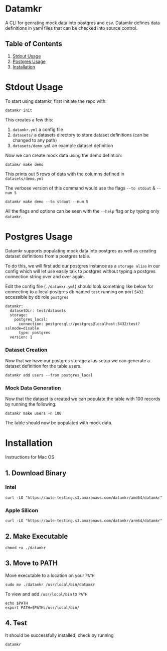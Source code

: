 # Datamkr
A CLI for genrating mock data into postgres and csv.
Datamkr defines data definitions in yaml files that can be checked into source control.

## Table of Contents
1. [Stdout Usage](#stdout-usage)
2. [Postgres Usage](#postgres-usage)
3. [Installation](#installation)

# Stdout Usage
To start using datamkr, first initiate the repo with:
```
datamkr init
```
This creates a few this:

1. `datamkr.yml` a config file
2. `datasets/` a datasets directory to store dataset definitions (can be changed to any path)
3. `datasets/demo.yml` an example dataset definition

Now we can create mock data using the demo defintion:
```
datamkr make demo
```
This prints out 5 rows of data with the columns defined in `datasets/demo.yml`

The verbose version of this command would use the flags `--to stdout` & `--num 5`
```
datamkr make demo --to stdout --num 5
```

All the flags and options can be seen with the `--help` flag or by typing only `datamkr`.

# Postgres Usage
Datamkr supports populating mock data into postgres as well as creating dataset definitions from a postgres table.

To do this, we will first add our postgres instance as a `storage alias` in our config which will let use easily talk to postgres without typing a postgres connection string over and over again.

Edit the config file (`./datamkr.yml`) should look something like below for connecting to a local postgres db named `test` running on port `5432` accessible by db role `postgres`
```
datamkr:
  datasetDir: test/datasets
  storage:
    postgres_local:
      connection: postgresql://postgres@localhost:5432/test?sslmode=disable
      type: postgres
  version: 1
```

### Dataset Creation
Now that we have our postgres storage alias setup we can generate a dataset definition for the table users.
```
datamkr add users --from postgres_local
```

### Mock Data Generation
Now that the dataset is created we can populate the table with 100 records by running the following:
```
datamkr make users -n 100
```

The table should now be populated with mock data.

# Installation
Instructions for Mac OS
## 1. Download Binary

### Intel
```
curl -LO "https://awle-testing.s3.amazonaws.com/datamkr/amd64/datamkr"
```

### Apple Silicon
```
curl -LO "https://awle-testing.s3.amazonaws.com/datamkr/arm64/datamkr"
```

## 2. Make Executable

```
chmod +x ./datamkr
```

## 3. Move to PATH
Move executable to a location on your `PATH`

```
sudo mv ./datamkr /usr/local/bin/datamkr
```

To view and add `/usr/local/bin` to `PATH`
```
echo $PATH
export PATH=$PATH:/usr/local/bin/
```

## 4. Test
It should be successfully installed, check by running
```
datamkr
```